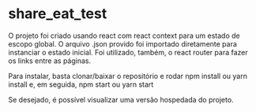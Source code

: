 # share_eat_test

O projeto foi criado usando react com react context para um estado de escopo global. 
O arquivo .json provido foi importado diretamente para instanciar o estado inicial.
Foi utilizado, também, o react router para fazer os links entre as páginas.

Para instalar, basta clonar/baixar o repositório e rodar npm install ou yarn install e, em seguida, npm start ou yarn start

Se desejado, é possível visualizar uma versão hospedada do projeto.
